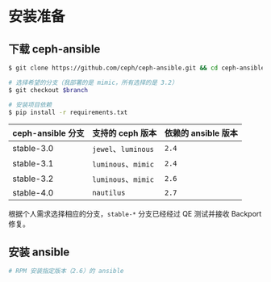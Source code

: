 # 安装准备

## 下载 ceph-ansible

```bash
$ git clone https://github.com/ceph/ceph-ansible.git && cd ceph-ansible

# 选择希望的分支（我部署的是 mimic，所有选择的是 3.2）
$ git checkout $branch

# 安装项目依赖
$ pip install -r requirements.txt
```

| ceph-ansible 分支 | 支持的 ceph 版本    | 依赖的 ansible 版本 |
| ----------------- | ------------------- | ------------------- |
| stable-3.0        | `jewel`、`luminous` | `2.4`               |
| stable-3.1        | `luminous`、`mimic` | `2.4`               |
| stable-3.2        | `luminous`、`mimic` | `2.6`               |
| stable-4.0        | `nautilus`          | `2.7`               |

根据个人需求选择相应的分支，`stable-*` 分支已经经过 QE 测试并接收 Backport 修复。

## 安装 ansible

```bash
# RPM 安装指定版本（2.6）的 ansible
```